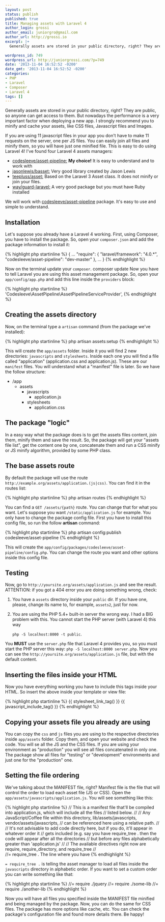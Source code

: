 ```yaml
---
layout: post
status: publish
published: true
title: Managing assets with Laravel 4
author_login: grossi
author_email: juniorgro@gmail.com
author_url: http://grossi.io
excerpt: |+
  Generally assets are stored in your public directory, right? They are public, so anyone can get access to them. But nowadays the performance is a very important factor when deploying a new app. I strongly recommend you to minify and cache your assets, like CSS files, Javascript files and Images.
  
wordpress_id: 749
wordpress_url: http://juniorgrossi.com/?p=749
date: '2013-11-04 16:52:52 -0200'
date_gmt: '2013-11-04 16:52:52 -0200'
categories:
- PHP
- Laravel
- Composer
- Laravel 4
tags: []
---
```

<p>Generally assets are stored in your public directory, right? They are public, so anyone can get access to them. But nowadays the performance is a very important factor when deploying a new app. I strongly recommend you to minify and cache your assets, like CSS files, Javascript files and Images.</p>
<p>If you are using 11 javascript files in your app you don't have to make 11 requests on the server, one per JS files. You can easily join all files and minify them, so you will have just one minified file. This is easy to do using Laravel 4! I've found four Laravel 4 assets managers:</p>
<ul>
<li><a href="http://github.com/codesleeve/asset-pipeline">codesleeve/asset-pipeline:</a> <strong>My choice!</strong> It is easy to understand and to work with </li>
<li><a href="http://github.com/jasonlewis/basset">jasonlewis/basset:</a> Very good library created by Jason Lewis </li>
<li><a href="http://github.com/teepluss/asset">teepluss/asset:</a> Based on the Laravel 3 Asset class. It does not minify or join your files. </li>
<li><a href="http://github.com/way/guard-laravel">way/guard-laravel:</a> A very good package but you must have Ruby installed </li>
</ul>
<p>We will work with <a href="http://github.com/codesleeve/asset-pipeline">codesleeve/asset-pipeline</a> package. It's easy to use and simple to understand.</p>
<p><a id="more"></a><a id="more-749"></a></p>
<h2>Installation</h2>
<p>Let's suppose you already have a Laravel 4 working. First, using Composer, you have to install the package. So, open your <code>composer.json</code> and add the package information to install it:</p>

{% highlight php startinline %}
{ 
    ... 
    "require": { 
        "laravel/framework": "4.0.*", 
        "codesleeve/asset-pipeline": "dev-master" 
    }, 
    ... 
}
{% endhighlight %}

<p>Now on the terminal update your <code>composer</code>. composer update Now you have to tell Laravel you are using this asset management package. So, open your <code>app/config/app.php</code> and add this line inside the <code>providers</code> block:</p>

{% highlight php startinline %}
'Codesleeve\AssetPipeline\AssetPipelineServiceProvider',
{% endhighlight %}

<h2>Creating the assets directory</h2>
<p>Now, on the terminal type a <code>artisan</code> command (from the package we've installed):</p>

{% highlight php startinline %}
php artisan assets:setup 
{% endhighlight %}

<p>This will create the <code>app/assets</code> folder. Inside it you will find 2 new directories: <code>javascripts</code> and <code>stylesheets</code>. Inside each one you will find a file called "application" (application.css and application.js). These are our <code>manifest</code> files. You will understand what a "manifest" file is later. So we have the follow structure:</p>
<ul>
<li>/app
<ul>
<li>assets
<ul>
<li>javascripts
<ul>
<li>application.js </li>
</ul>
</li>
<li>stylesheets
<ul>
<li>application.css</li>
</ul>
</li>
</ul>
</li>
</ul>
</li>
</ul>
<h2>The package "logic"</h2>
<p>In a easy way what the package does is to get the assets files content, join them, minify them and save the result. So, the package will get your "assets file list", get the content one by one, concatenate them and run a CSS minify or JS minify algorithm, provided by some PHP class.</p>
<h2>The base assets route</h2>
<p>By default the package will use the route <code>http://example.org/assets/application.(js|css)</code>. You can find it in the routes list:</p>

{% highlight php startinline %}
php artisan routes 
{% endhighlight %}

<p>You can find a <code>GET /assets/{path}</code> route. You can change that for what you want. Let's suppose you want <code>/static/application.js</code> for example. You only have to change the package config file. First you have to install this config file, so run the follow <strong>artisan</strong> command:</p>

{% highlight php startinline %}
php artisan config:publish codesleeve/asset-pipeline 
{% endhighlight %}

<p>This will create the <code>app/config/packages/codesleeve/asset-pipeline/config.php</code>. You can change the route you want and other options inside this config file.</p>
<h2>Testing</h2>
<p>Now, go to <code>http://yoursite.org/assets/application.js</code> and see the result. ATTENTION: if you got a 404 error you are doing something wrong, check:</p>
<ol>
<li>
<p>You have a <code>assets</code> directory inside your <code>public</code> dir. If you have one, please, change its name to, for example, <code>assets2</code>, just for now.</p>
</li>
<li>
<p>You are using the PHP 5.4+ built-in server the wrong way. I had a BIG problem with this. You cannot start the PHP server (with Laravel 4) this way</p>
<p><code>php -S localhost:8000 -t public</code>.</p>
</li>
</ol>
<p>You <strong>MUST</strong> use the <code>server.php</code> file that Laravel 4 provides you, so you must start the PHP server this way: <code>php -S localhost:8000 server.php</code>. Now you can see the <code>http://yoursite.org/assets/application.js</code> file, but with the default content.</p>
<h2>Inserting the files inside your HTML</h2>
<p>Now you have everything working you have to include this tags inside your HTML. So insert the above inside your template or view file:</p>

{% highlight php startinline %}
{{ stylesheet_link_tag() }}
{{ javascript_include_tag() }}
{% endhighlight %}

<h2>Copying your assets file you already are using</h2>
<p>You can copy the <code>css</code> and <code>js</code> files you are using to the respective directories inside <code>app/assets</code> folder. Copy them, and open your website and check the code. You will se all the JS and the CSS files. If you are using your environment as "production" you will see all files concatenated in only one. The package show all files for "testing" or "development" environments and just one for the "production" one.</p>
<h2>Setting the file ordering</h2>
<p>We've talking about the MANIFEST file, right? Manifest file is the file that will control the order to load each asset file (JS or CSS). Open the <code>app/assets/javascripts/application.js</code>. You will see something like this:</p>

{% highlight php startinline %}
// This is a manifest file that'll be compiled into application.js, which will include all the files 
// listed below. 
// 
// Any JavaScript/Coffee file within this directory, lib/assets/javascripts, vendor/assets/javascripts, 
// can be referenced here using a relative path. 
// 
// It's not advisable to add code directly here, but if you do, it'll appear in whatever order it 
// gets included (e.g. say you have require_tree . then the code will appear after all the directories 
// but before any files alphabetically greater than 'application.js' 
// 
// The available directives right now are require, require_directory, and require_tree 
//  
//= require_tree . The line where you have
{% endhighlight %}

<p><code>= require_tree .</code> is telling the asset manager to load all files inside the <code>javascripts</code> directory in alphabetic order. If you want to set a custom order you can write something like that:</p>

{% highlight php startinline %}
//= require ./jquery 
//= require ./some-lib 
//= require ./another-lib 
{% endhighlight %}

<p>Now you will have all files you specified inside the MANIFEST file minified and being managed by the package. Now, you can do the same for CSS files. The package has more options like cache, etc. You can check the package's configuration file and found more details there. Be happy!</p>

